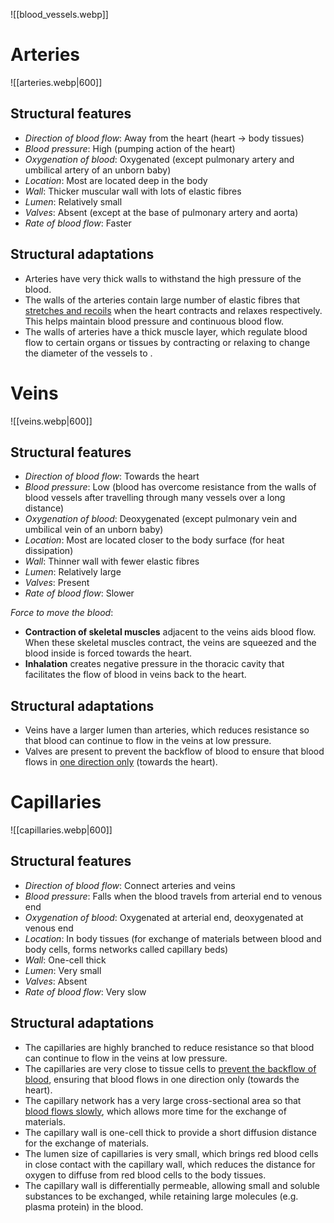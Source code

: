 ![[blood_vessels.webp]]

# Arteries
![[arteries.webp|600]]

## Structural features
- *Direction of blood flow*: Away from the heart (heart → body tissues)
- *Blood pressure*: High (pumping action of the heart)
- *Oxygenation of blood*: Oxygenated
  (except pulmonary artery and umbilical artery of an unborn baby)
- *Location*: Most are located deep in the body
- *Wall*: Thicker muscular wall with lots of elastic fibres
- *Lumen*: Relatively small
- *Valves*: Absent (except at the base of pulmonary artery and aorta)
- *Rate of blood flow*: Faster

## Structural adaptations
- Arteries have <span class="hi-blue">very thick walls</span> to <span class="hi-green">withstand the high pressure of the blood</span>.
- The walls of the arteries contain <span class="hi-blue">large number of elastic fibres</span> that <u>stretches and recoils</u> when the heart contracts and relaxes respectively. This helps <span class="hi-green">maintain blood pressure</span> and <span class="hi-green">continuous blood flow</span>.
- The walls of arteries have a <span class="hi-blue">thick muscle layer</span>, which <span class="hi-green">regulate blood flow</span> to certain organs or tissues by contracting or relaxing to change the diameter of the vessels to .

# Veins
![[veins.webp|600]]

## Structural features
- *Direction of blood flow*: Towards the heart
- *Blood pressure*: Low
  (blood has overcome resistance from the walls of blood vessels after travelling through many vessels over a long distance)
- *Oxygenation of blood*: Deoxygenated
  (except pulmonary vein and umbilical vein of an unborn baby)
- *Location*: Most are located closer to the body surface (for <span class="hi-green">heat dissipation</span>)
- *Wall*: Thinner wall with fewer elastic fibres
- *Lumen*: Relatively large
- *Valves*: Present
- *Rate of blood flow*: Slower

*Force to move the blood*:
- **Contraction of skeletal muscles** adjacent to the veins aids blood flow. When these skeletal muscles contract, the <span class="hi-green">veins are squeezed</span> and the blood inside is forced towards the heart.
- **Inhalation** creates <span class="hi-blue">negative pressure</span> in the <span class="hi-blue">thoracic cavity</span> that facilitates the flow of blood in veins back to the heart.

## Structural adaptations
- Veins have a <span class="hi-blue">larger lumen than arteries</span>, which <span class="hi-green">reduces resistance</span> so that blood can continue to flow in the veins at low pressure.
- <span class="hi-blue">Valves</span> are present to <span class="hi-green">prevent the backflow of blood</span> to ensure that blood flows in <u>one direction only</u> (towards the heart).

# Capillaries
![[capillaries.webp|600]]

## Structural features
- *Direction of blood flow*: Connect arteries and veins
- *Blood pressure*: Falls when the blood travels from arterial end to venous end
- *Oxygenation of blood*: Oxygenated at arterial end, deoxygenated at venous end
- *Location*: In body tissues (for exchange of materials between blood and body cells, forms networks called capillary beds)
- *Wall*: One-cell thick
- *Lumen*: Very small
- *Valves*: Absent
- *Rate of blood flow*: Very slow

## Structural adaptations
- The capillaries are <span class="hi-blue">highly branched</span> to reduce resistance so that blood can continue to <span class="hi-green">flow in the veins at low pressure</span>.
- The capillaries are <span class="hi-blue">very close to tissue cells</span> to <u>prevent the backflow of blood</u>, ensuring that <span class="hi-green">blood flows in one direction only</span> (towards the heart).
- The capillary network has a <span class="hi-blue">very large cross-sectional area</span> so that <u>blood flows slowly</u>, which <span class="hi-green">allows more time for the exchange</span> of materials.
- The capillary wall is <span class="hi-blue">one-cell thick</span> to provide a <span class="hi-green">short diffusion distance</span> for the exchange of materials.
- The <span class="hi-blue">lumen size of capillaries is very small</span>, which brings red blood cells in close contact with the capillary wall, which <span class="hi-green">reduces the distance for oxygen to diffuse</span> from red blood cells to the body tissues.
- The capillary wall is <span class="hi-blue">differentially permeable</span>, <span class="hi-green">allowing small and soluble substances to be exchanged</span>, while retaining large molecules (e.g. plasma protein) in the blood.
